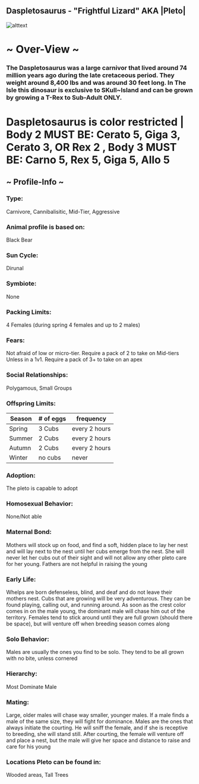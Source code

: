 ## Daspletosaurus - "Frightful Lizard" AKA |Pleto|


![alttext](https://github.com/Slashroot101/SkullIsland/blob/main/images/thana.png?raw=true)

# ~ Over-View ~
### The Daspletosaurus was a large carnivor that lived around 74 million years ago during the late cretaceous period. They weight around 8,400 lbs and was around 30 feet long. In The Isle this dinosaur is exclusive to SKull~Island and can be grown by growing a T-Rex to Sub-Adult ONLY. 
# Daspletosaurus is color restricted | Body 2 MUST BE:  Cerato 5, Giga 3, Cerato 3, OR Rex 2 ,  Body 3 MUST BE: Carno 5, Rex 5, Giga 5, Allo 5
## ~ Profile-Info ~
### Type:
Carnivore, Cannibalisitic, Mid-Tier, Aggressive 
### Animal profile is based on:
Black Bear
### Sun Cycle:
Dirunal
### Symbiote:
None
### Packing Limits:
4 Females (during spring 4 females and up to 2 males) 
### Fears:
Not afraid of low or micro-tier.  Require a pack of 2 to take on Mid-tiers Unless in a 1v1. Require a pack of 3+ to take on an apex
### Social Relationships:
Polygamous, Small Groups
### Offspring Limits:
| Season | # of eggs | frequency | 
| ------------- | ------------- | ------------- |
| Spring  | 3 Cubs | every 2 hours |
| Summer  | 2 Cubs  | every 2 hours |
| Autumn  | 2 Cubs  | every 2 hours |
| Winter  | no cubs  | never 
### Adoption:
The pleto is capable to adopt
### Homosexual Behavior:
None/Not able
### Maternal Bond:
Mothers will stock up on food, and find a soft, hidden place to lay her nest and will lay next  to the nest until her cubs emerge from the nest. She will never let her cubs out of their sight and will not allow any other pleto care for her young. Fathers are not helpful in raising the young
### Early Life:
Whelps are born defenseless, blind, and deaf and do not leave their mothers nest. Cubs that are growing will be very adventurous. They can be found playing, calling out, and running around. As soon as the crest color comes in on the male young, the dominant male will chase him out of the territory. Females tend to stick around until they are full grown (should there be space), but will venture off when breeding season comes along
### Solo Behavior:
Males are usually the ones you find to be solo. They tend to be all grown with no bite, unless cornered
### Hierarchy:
Most Dominate Male
### Mating:
Large, older males will chase way smaller,  younger males. If a male finds a male of the same size, they will fight for dominance. Males are the ones that always initiate the courting. He will sniff the female, and if she is receptive to breeding, she will stand still. After courting, the female will venture off and place a nest, but the male will give her space and distance to raise and care for his young
### Locations Pleto can be found in:
Wooded areas, Tall Trees